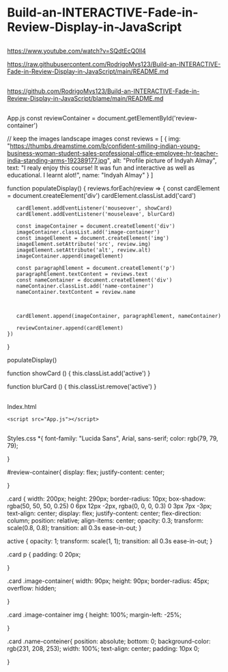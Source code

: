 # Build-an-INTERACTIVE-Fade-in-Review-Display-in-JavaScript

##
https://www.youtube.com/watch?v=SQdtEcQ0ll4

https://raw.githubusercontent.com/RodrigoMvs123/Build-an-INTERACTIVE-Fade-in-Review-Display-in-JavaScript/main/README.md

##

https://github.com/RodrigoMvs123/Build-an-INTERACTIVE-Fade-in-Review-Display-in-JavaScript/blame/main/README.md

##
App.js 
const reviewContainer = document.getElementById('review-container')

// keep the images landscape images 
const reviews = [
    {
        img: "https://thumbs.dreamstime.com/b/confident-smiling-indian-young-business-woman-student-sales-professional-office-employee-hr-teacher-india-standing-arms-192389177.jpg",
        alt: "Profile picture of Indyah Almay",
        text: "I realy enjoy this course! It was fun and interactive as well as educational. I learnt alot!",
        name: "Indyah Almay"
    }
]

function populateDisplay() {
    reviews.forEach(review => {
       const cardElement = document.createElement('div')
       cardElement.classList.add('card')

       cardElement.addEventListener('mouseover', showCard)
       cardElement.addEventListener('mouseleave', blurCard)

       const imageContainer = document.createElement('div')
       imageContainer.classList.add('image-container')
       const imageElement = document.createElement('img')
       imageElement.setAttribute('src', review.img)
       imageElement.setAttribute('alt', review.alt)
       imageContainer.append(imageElement)

       const paragraphElement = document.createElement('p')
       paragraphElement.textContent = reviews.text 
       const nameContainer = document.createElement('div')
       nameContainer.classList.add('name-container')
       nameContainer.textContent = review.name



       cardElement.append(imageContainer, paragraphElement, nameContainer)

       reviewContainer.append(cardElement)
    })
}

populateDisplay()

function showCard () {
    this.classList.add('active')
}


function blurCard () {
    this.classList.remove('active')
}

##

Index.html
<!DOCTYPE html>
<html lang="en">
<head>
    <meta charset="UTF-8">
    <meta http-equiv="X-UA-Compatible" content="IE=edge">
    <meta name="viewport" content="width=device-width, initial-scale=1.0">
    <title>JS Review Display</title>
    <link rel="stylesheet" href="Styles.css">
</head>
<body>
    <div id="review-container"></div>

    <script src="App.js"></script>
</body>
</html>

##

Styles.css
*{
    font-family: "Lucida Sans", Arial, sans-serif;
    color: rgb(79, 79, 79);

}

#review-container{
    display: flex;
    justify-content: center;

}

.card {
    width: 200px;
    height: 290px;
    border-radius: 10px;
    box-shadow: rgba(50, 50, 50, 0.25) 0 6px 12px -2px, rgba(0, 0, 0, 0.3) 0 3px 7px -3px;
    text-align: center;
    display: flex;
    justify-content: center;
    flex-direction: column;
    position: relative;
    align-items: center;
    opacity: 0.3;
    transform: scale(0.8, 0.8);
    transition: all 0.3s ease-in-out;
}

active {
    opacity: 1;
    transform: scale(1, 1);
    transition: all 0.3s ease-in-out;
}

.card p {
    padding: 0 20px;

}

.card .image-container{
    width: 90px;
    height: 90px;
    border-radius: 45px;
    overflow: hidden;


}

.card .image-container img {
    height: 100%;
    margin-left: -25%;

}

.card .name-conteiner{
    position: absolute;
    bottom: 0;
    background-color: rgb(231, 208, 253);
    width: 100%;
    text-align: center;
    padding: 10px 0;

}
